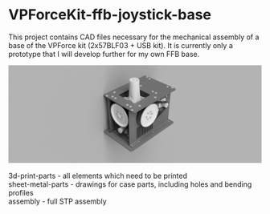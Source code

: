 # VPForceKit-ffb-joystick-base
This project contains CAD files necessary for the mechanical assembly of a base of the VPForce kit (2x57BLF03 + USB kit).
It is currently only a prototype that I will develop further for my own FFB base.

![image](assembly.png) 

3d-print-parts - all elements which need to be printed  
sheet-metal-parts - drawings for case parts, including holes and bending profiles  
assembly - full STP assembly

